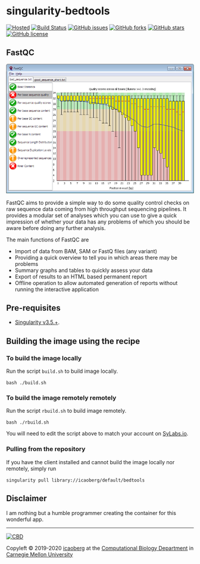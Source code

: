 # singularity-bedtools
[![Hosted](https://img.shields.io/badge/hosted-sylabs.io-green.svg)](https://cloud.sylabs.io/library/icaoberg/default/bedtools)
[![Build Status](https://travis-ci.org/icaoberg/singularity-bedtools.svg?branch=master)](https://travis-ci.org/icaoberg/singularity-bedtools)
[![GitHub issues](https://img.shields.io/github/issues/icaoberg/singularity-bedtools.svg)](https://github.com/icaoberg/singularity-bedtools/issues)
[![GitHub forks](https://img.shields.io/github/forks/icaoberg/singularity-bedtools.svg)](https://github.com/icaoberg/singularity-bedtools/network)
[![GitHub stars](https://img.shields.io/github/stars/icaoberg/singularity-bedtools.svg)](https://github.com/icaoberg/singularity-bedtools/stargazers)
[![GitHub license](https://img.shields.io/badge/license-GPLv3-blue.svg)](https://www.gnu.org/licenses/quick-guide-gplv3.en.html)

## FastQC
![Logo](images/fastqc.png)

FastQC aims to provide a simple way to do some quality control checks on raw sequence data coming from high throughput sequencing pipelines. It provides a modular set of analyses which you can use to give a quick impression of whether your data has any problems of which you should be aware before doing any further analysis.

The main functions of FastQC are

* Import of data from BAM, SAM or FastQ files (any variant)
* Providing a quick overview to tell you in which areas there may be problems
* Summary graphs and tables to quickly assess your data
* Export of results to an HTML based permanent report
* Offline operation to allow automated generation of reports without running the interactive application

## Pre-requisites

* [Singularity v3.5.+](https://sylabs.io/docs/).

## Building the image using the recipe

### To build the image locally
Run the script `build.sh` to build image locally.

```
bash ./build.sh
```

### To build the image remotely remotely
Run the script `rbuild.sh` to build image remotely.

```
bash ./rbuild.sh
```

You will need to edit the script above to match your account on [SyLabs.io](https://sylabs.io/).

### Pulling from the repository
If you have the client installed and cannot build the image locally nor remotely, simply run

```
singularity pull library://icaoberg/default/bedtools
```

## Disclaimer

I am nothing but a humble programmer creating the container for this wonderful app. 

---
[![CBD](http://www.cbd.cmu.edu/wp-content/uploads/2017/07/wordpress-default.png)](http://www.cbd.cmu.edu)

Copyleft © 2019-2020 [icaoberg](http://www.andrew.cmu.edu/~icaoberg) at the [Computational Biology Department](http://www.cbd.cmu.edu) in [Carnegie Mellon University](http://www.cmu.edu)
